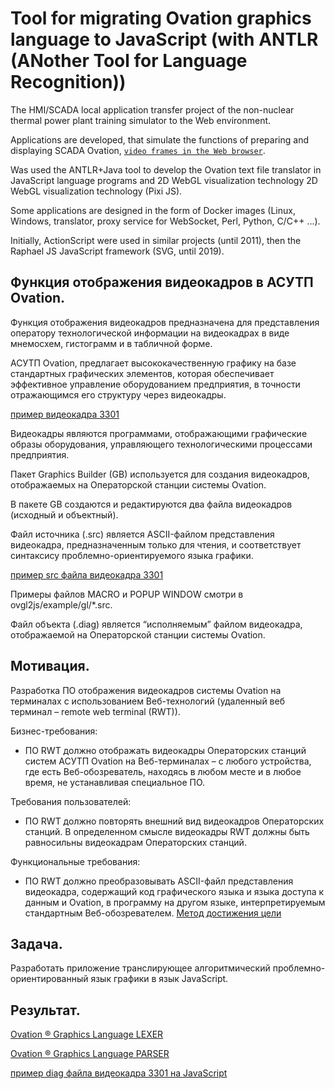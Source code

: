 # Tool for migrating Ovation graphics language to JavaScript (with ANTLR (ANother Tool for Language Recognition))

The HMI/SCADA local application transfer project of the non-nuclear thermal power plant training simulator to the Web environment.

Applications are developed, that simulate the functions of preparing and displaying SCADA Ovation, [`video frames in the Web browser`](https://github.com/sergoleg/ovhmi).

Was used the ANTLR+Java tool to develop the Ovation text file translator in JavaScript language programs and 2D WebGL visualization technology 2D WebGL visualization technology (Pixi JS).

Some applications are designed in the form of Docker images (Linux, Windows, translator, proxy service for WebSocket, Perl, Python, C/C++ ...).

Initially, ActionScript were used in similar projects (until 2011), then the Raphael JS JavaScript framework (SVG, until 2019).



## Функция отображения видеокадров в АСУТП Ovation.
Функция отображения видеокадров предназначена для представления оператору технологической информации
на видеокадрах в виде мнемосхем, гистограмм и в табличной форме.

АСУТП Ovation, предлагает высококачественную графику на базе стандартных графических элементов,
которая обеспечивает эффективное управление оборудованием предприятия,
в точности отражающимся его структуру через видеокадры.

[пример видеокадра 3301](https://github.com/sergoleg/ovgl2js/blob/main/example/png/3301.png)

Видеокадры являются программами, отображающими графические образы оборудования,
управляющего технологическими процессами предприятия.

Пакет Graphics Builder (GB) используется для создания видеокадров,
отображаемых на Операторской станции системы Ovation.

В пакете GB создаются и редактируются два файла видеокадров (исходный и объектный).

Файл источника (.src) является ASCII-файлом представления видеокадра, предназначенным только для чтения,
и соответствует синтаксису проблемно-ориентируемого языка графики.

[пример src файла видеокадра 3301](https://github.com/sergoleg/ovgl2js/blob/main/example/gl/3301.src)

Примеры файлов MACRO и POPUP WINDOW смотри в ovgl2js/example/gl/*.src.

Файл объекта (.diag) является “исполняемым” файлом видеокадра, отображаемой на Операторской станции системы Ovation.

## Мотивация.
Разработка ПО отображения видеокадров системы Ovation на терминалах с использованием Веб-технологий (удаленный веб терминал – remote web terminal (RWT)).

Бизнес-требования:
- ПО RWT должно отображать видеокадры Операторских станций систем АСУТП Ovation на Веб-терминалах – с любого устройства,
где есть Веб-обозреватель, находясь в любом месте и в любое время, не устанавливая специальное ПО.

Требования пользователей:
- ПО RWT должно повторять внешний вид видеокадров Операторских станций.
В определенном смысле видеокадры RWT должны быть равносильны видеокадрам Операторских станций.

Функциональные требования:
- ПО RWT должно преобразовывать ASCII-файл представления видеокадра,
содержащий код графического языка и языка доступа к данным и Ovation,
в программу на другом языке, интерпретируемым стандартным Веб-обозревателем.
[Метод достижения цели](https://github.com/sergoleg/ovgl2js/blob/main/example/data_pipeline.jpg)

## Задача.
Разработать приложение транслирующее алгоритмический проблемно-ориентированный язык графики в язык JavaScript. 

## Результат.
[Ovation ® Graphics Language LEXER](https://github.com/sergoleg/ovgl2js/blob/main/grammar/glLexer.g4)

[Ovation ® Graphics Language PARSER](https://github.com/sergoleg/ovgl2js/blob/main/grammar/glParser.g4)

[пример diag файла видеокадра 3301 на JavaScript](https://github.com/sergoleg/ovgl2js/blob/main/example/js/3301.diag.js)
